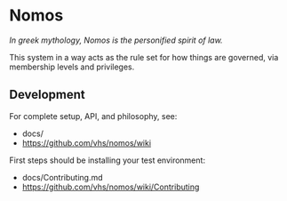 # Nomos

_In greek mythology, Nomos is the personified spirit of law._

This system in a way acts as the rule set for how things are governed, via membership levels and privileges.

## Development

For complete setup, API, and philosophy, see:
- docs/
- https://github.com/vhs/nomos/wiki

First steps should be installing your test environment:
- docs/Contributing.md
- https://github.com/vhs/nomos/wiki/Contributing
